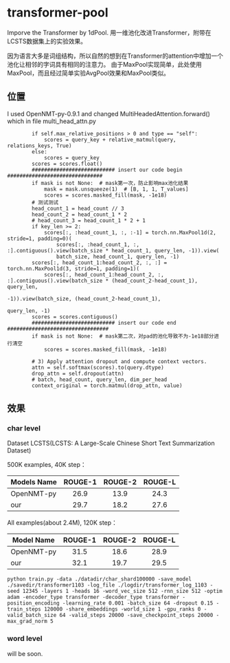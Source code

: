# transformer-pool
Imporve the Transformer by 1dPool. 用一维池化改进Transformer，附带在LCSTS数据集上的实验效果。

因为语言大多是词组结构，所以自然的想到在Transformer的attention中增加一个池化让相邻的字词具有相同的注意力。
由于MaxPool实现简单，此处使用MaxPool，而且经过简单实验AvgPool效果和MaxPool类似。

## 位置
I used OpenNMT-py-0.9.1 and changed MultiHeadedAttention.forward() which in file multi_head_attn.py


```
        if self.max_relative_positions > 0 and type == "self":
            scores = query_key + relative_matmul(query, relations_keys, True)
        else:
            scores = query_key
        scores = scores.float()
        ########################### insert our code begin ############################### 
        if mask is not None:  # mask第一次，防止影响max池化结果
            mask = mask.unsqueeze(1)  # [B, 1, 1, T_values]
            scores = scores.masked_fill(mask, -1e18)
        # 测试测试
        head_count_1 = head_count // 3
        head_count_2 = head_count_1 * 2
        # head_count_3 = head_count_1 * 2 + 1
        if key_len >= 2:
            scores[:, :head_count_1, :, :-1] = torch.nn.MaxPool1d(2, stride=1, padding=0)(
                scores[:, :head_count_1, :, :].contiguous().view(batch_size * head_count_1, query_len, -1)).view(
                batch_size, head_count_1, query_len, -1)
        scores[:, head_count_1:head_count_2, :, :] = torch.nn.MaxPool1d(3, stride=1, padding=1)(
            scores[:, head_count_1:head_count_2, :, :].contiguous().view(batch_size * (head_count_2-head_count_1), query_len,
                                                                             -1)).view(batch_size, (head_count_2-head_count_1),
                                                                                       query_len, -1)
        scores = scores.contiguous()
        ########################### insert our code end ################################# 
        if mask is not None:  # mask第二次，对pad的池化导致不为-1e18部分进行清空
            scores = scores.masked_fill(mask, -1e18)

        # 3) Apply attention dropout and compute context vectors.
        attn = self.softmax(scores).to(query.dtype)
        drop_attn = self.dropout(attn)
        # batch, head_count, query_len, dim_per_head
        context_original = torch.matmul(drop_attn, value)

```

## 效果
### char level
Dataset LCSTS(LCSTS: A Large-Scale Chinese Short Text Summarization Dataset)

500K examples, 40K step：

|Models Name | ROUGE-1 | ROUGE-2 | ROUGE-L |
|- | :-: | :-: | :-: |
|OpenNMT-py | 26.9 | 13.9 | 24.3 |
|our | 29.7 | 18.2 | 27.6|

All examples(about 2.4M), 120K step：

|Model Name | ROUGE-1 | ROUGE-2 | ROUGE-L |
|- | :-: | :-: | :-: |
|OpenNMT-py | 31.5 | 18.6 | 28.9 |
|our | 32.1 | 19.7 | 29.5|


```
python train.py -data ./datadir/char_shard100000 -save_model ./savedir/transformer1103 -log_file ./logdir/transformer_log_1103 -seed 12345 -layers 1 -heads 16 -word_vec_size 512 -rnn_size 512 -optim adam -encoder_type transformer -decoder_type transformer -position_encoding -learning_rate 0.001 -batch_size 64 -dropout 0.15 -train_steps 120000 -share_embeddings -world_size 1 -gpu_ranks 0 -valid_batch_size 64 -valid_steps 20000 -save_checkpoint_steps 20000 -max_grad_norm 5
```

### word level
will be soon.
